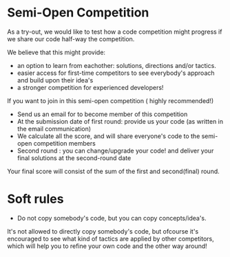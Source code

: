 # Semi-Open Competition 

As a try-out, we would like to test how a code competition might progress if we share our code half-way the competition.

We believe that this might provide: 
- an option to learn from eachother: solutions, directions and/or tactics.
- easier access for first-time competitors to see everybody's approach and build upon their idea's
- a stronger competition for experienced developers!

If you want to join in this semi-open competition ( highly recommended!)
- Send us an email for to become member of this competition
- At the submission date of first round: provide us your code (as written in the email communication)  
- We calculate all the score, and will share everyone's code to the semi-open competition members
- Second round : you can change/upgrade your code! and deliver your final solutions at the second-round date 

Your final score will consist of the sum of the first and second(final) round. 

# Soft rules
- Do not copy somebody's code, but you can copy concepts/idea's.

It's not allowed to directly copy somebody's code, but ofcourse it's encouraged to see what kind of tactics are applied by other competitors, which will help you to refine your own code and the other way around!

